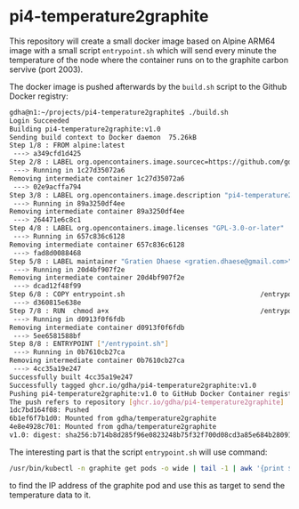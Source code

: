 # pi4-temperature2graphite

This repository will create a small docker image based on Alpine ARM64 image with a small script `entrypoint.sh` which will send every minute the temperature of the node where the container runs on to the graphite carbon servive (port 2003).

The docker image is pushed afterwards by the `build.sh` script to the Github Docker registry:

```bash
gdha@n1:~/projects/pi4-temperature2graphite$ ./build.sh 
Login Succeeded
Building pi4-temperature2graphite:v1.0
Sending build context to Docker daemon  75.26kB
Step 1/8 : FROM alpine:latest
 ---> a349cfd1d425
Step 2/8 : LABEL org.opencontainers.image.sourcec=https://github.com/gdha/pi4-temperature2graphite
 ---> Running in 1c27d35072a6
Removing intermediate container 1c27d35072a6
 ---> 02e9acffa794
Step 3/8 : LABEL org.opencontainers.image.description "pi4-temperature2graphite build for the ARM64"
 ---> Running in 89a3250df4ee
Removing intermediate container 89a3250df4ee
 ---> 264471e6c8c1
Step 4/8 : LABEL org.opencontainers.image.licenses "GPL-3.0-or-later"
 ---> Running in 657c836c6128
Removing intermediate container 657c836c6128
 ---> fad8d0088468
Step 5/8 : LABEL maintainer "Gratien Dhaese <gratien.dhaese@gmail.com>"
 ---> Running in 20d4bf907f2e
Removing intermediate container 20d4bf907f2e
 ---> dcad12f48f99
Step 6/8 : COPY entrypoint.sh                                  /entrypoint.sh
 ---> d360815e638e
Step 7/8 : RUN  chmod a+x                                      /entrypoint.sh      && echo "Europe/Brussels" >                    /etc/timezone
 ---> Running in d0913f0f6fdb
Removing intermediate container d0913f0f6fdb
 ---> 5ee6581588bf
Step 8/8 : ENTRYPOINT ["/entrypoint.sh"]
 ---> Running in 0b7610cb27ca
Removing intermediate container 0b7610cb27ca
 ---> 4cc35a19e247
Successfully built 4cc35a19e247
Successfully tagged ghcr.io/gdha/pi4-temperature2graphite:v1.0
Pushing pi4-temperature2graphite:v1.0 to GitHub Docker Container registry
The push refers to repository [ghcr.io/gdha/pi4-temperature2graphite]
1dc7bd164f08: Pushed 
6b1ef6f7b1d0: Mounted from gdha/temperature2graphite 
4e8e4928c701: Mounted from gdha/temperature2graphite 
v1.0: digest: sha256:b714b8d285f96e0823248b75f32f700d08cd3a85e684b280913816457950515c size: 942
```

The interesting part is that the script `entrypoint.sh` will use command:

```bash
/usr/bin/kubectl -n graphite get pods -o wide | tail -1 | awk '{print $6}'
```

to find the IP address of the graphite pod and use this as target to send the temperature data to it.
